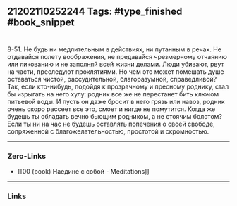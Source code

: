 21202110252244
Tags: #type_finished #book_snippet 
---
# 

 8-51. Не будь ни медлительным в действиях, ни путанным в речах. Не отдавайся полету воображения, не предавайся чрезмерному отчаянию или ликованию и не заполняй всей жизни делами. Люди убивают, рвут на части, преследуют проклятиями. Но чем это может помешать душе оставаться чистой, рассудительной, благоразумной, справедливой? Так, если кто-нибудь, подойдя к прозрачному и пресному роднику, стал бы изрыгать на него хулу: родник все же не перестанет бить ключом питьевой воды. И пусть он даже бросит в него грязь или навоз, родник очень скоро рассеет все это, смоет и нигде не помутится. Когда же будешь ты обладать вечно бьющим родником, а не стоячим болотом? Если ты ни на час не будешь оставлять попечения о своей свободе, сопряженной с благожелательностью, простотой и скромностью. 

---
### Zero-Links
 - [[00 (book) Наедине с собой - Meditations]]
---
### Links
